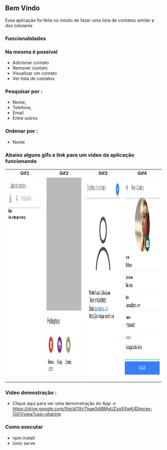 ## Bem Vindo

Essa aplicação foi feita no intuito de fazer uma lista de contatos similar a dos celulares

### Funcionalidades

### Na mesma é possivel

- Adicionar contato
- Remover contato
- Visualizar um contato
- Ver lista de contatos

 ### Pesquisar por :
  - Nome,
  - Telefone,
  - Email
  - Entre outros

   ### Ordenar por :
  - Nome

### Abaixo alguns gifs e link para um video da aplicação funcionando

<table>
<tbody>
<tr>
  <th>Gif1</th>
  <th>Gif2</th>
  <th>Gif3</th>
  <th>Gif4</th>
</tr>
<tr>
<td><img src="https://raw.githubusercontent.com/DaniloDev/listadecontatos/main/src/assets/imgs/gif1.gif?raw=true" height="650" width="1060" style="max-width:100%;">
</td>
<td><img src="https://raw.githubusercontent.com/DaniloDev/listadecontatos/main/src/assets/imgs/gif2.gif?raw=true" height="650" width="1060" style="max-width:100%;">
</td>
<td><img src="https://raw.githubusercontent.com/DaniloDev/listadecontatos/main/src/assets/imgs/gif3.gif?raw=true" height="650" width="1060" style="max-width:100%;">
</td>
<td><img src="https://raw.githubusercontent.com/DaniloDev/listadecontatos/main/src/assets/imgs/gif4.gif?raw=true" height="650" width="1060" style="max-width:100%;">
</td>

</tr>
</tbody>
</table>

### Video demostração :
  - Clique aqui para ver uma demonstração do App → https://drive.google.com/file/d/1XrjTkae0djBMgUZxq5XwK4Dmcex-OiX1/view?usp=sharing


### Como executar
- npm install
- ionic serve
